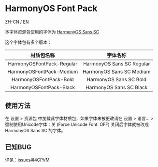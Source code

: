 # HarmonyOS Font Pack

ZH-CN / [EN](README-EN.md)

本字体资源包使用的字体为 [HarmonyOS Sans SC](https://developer.harmonyos.com/en/docs/design/des-guides/font-0000001157868583) 

这个字体包有多个版本：

|        材质包名称         |         字体名称          |
| :-----------------------: | :-----------------------: |
| HarmonyOSFontPack-Regular | HarmonyOS Sans SC Regular |
| HarmonyOSFontPack-Medium  | HarmonyOS Sans SC Medium  |
|  HarmonyOSFontPack-Bold   |  HarmonyOS Sans SC Bold   |
|  HarmonyOSFontPack-Black  |  HarmonyOS Sans SC Black  |

## 使用方法

在 设置 > 资源包 中加载此字体材质包，如果字体未被更改请在 设置 > 语言... > 强制使用Unicode字体：关 (Force Unicode Font: OFF) 
关闭后字体就被改成 HarmonyOS Sans SC 的字体。

## 已知BUG

详见：[issues#I4CPVM](https://gitee.com/TexTrue/HarmonyOSFontPack/issues/I4CPVM)
